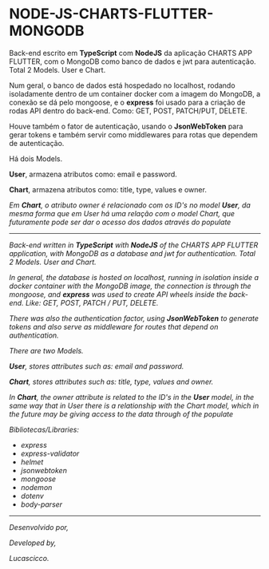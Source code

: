 # NODE-JS-CHARTS-FLUTTER-MONGODB

Back-end escrito em **TypeScript** com **NodeJS** da aplicação CHARTS APP FLUTTER, com o MongoDB como banco de dados e jwt para autenticação. Total 2 Models. User e Chart.

Num geral, o banco de dados está hospedado no localhost, rodando isoladamente dentro de um container docker com a imagem do MongoDB, a conexão se dá pelo mongoose, e o **express** foi usado para a criação de rodas API dentro do back-end. Como: GET, POST, PATCH/PUT, DELETE.

Houve também o fator de autenticação, usando o **JsonWebToken** para gerar tokens e também servir como middlewares para rotas que dependem de autenticação.

Há dois Models.

**User**, armazena atributos como: email e password.

**Chart**, armazena atributos como: title, type, values e owner. 

<i> Em **Chart**, o atributo owner é relacionado com os ID's no model **User**, da mesma forma que em User há uma relação com o model Chart, que futuramente pode ser dar o acesso dos dados através do populate <i/>
  
<hr/>
  
Back-end written in **TypeScript** with **NodeJS** of the CHARTS APP FLUTTER application, with MongoDB as a database and jwt for authentication. Total 2 Models. User and Chart.

In general, the database is hosted on localhost, running in isolation inside a docker container with the MongoDB image, the connection is through the mongoose, and **express** was used to create API wheels inside the back-end. Like: GET, POST, PATCH / PUT, DELETE.

There was also the authentication factor, using **JsonWebToken** to generate tokens and also serve as middleware for routes that depend on authentication.

There are two Models.

**User**, stores attributes such as: email and password.

**Chart**, stores attributes such as: title, type, values and owner.

<i> In **Chart**, the owner attribute is related to the ID's in the **User** model, in the same way that in User there is a relationship with the Chart model, which in the future may be giving access to the data through of the populate <i/>


Bibliotecas/Libraries: 

 - express
 - express-validator
 - helmet
 - jsonwebtoken
 - mongoose
 - nodemon
 - dotenv
 - body-parser

<hr/>

Desenvolvido por,
 
Developed by,

Lucascicco.
 
 
